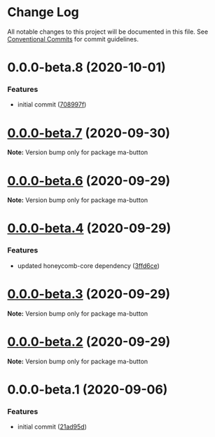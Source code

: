 # Change Log

All notable changes to this project will be documented in this file.
See [Conventional Commits](https://conventionalcommits.org) for commit guidelines.

# 0.0.0-beta.8 (2020-10-01)


### Features

* initial commit ([708997f](https://github.com/Schalltech/honeycomb-marketplace/commit/708997ff3d43cef2574fe4eb4394219df00e7f08))





# [0.0.0-beta.7](https://github.com/Schalltech/honeycomb-marketplace/compare/ma-button@0.0.0-beta.6...ma-button@0.0.0-beta.7) (2020-09-30)

**Note:** Version bump only for package ma-button





# [0.0.0-beta.6](https://github.com/Schalltech/honeycomb-marketplace/compare/ma-button@0.0.0-beta.4...ma-button@0.0.0-beta.6) (2020-09-29)

**Note:** Version bump only for package ma-button





# [0.0.0-beta.4](https://github.com/Schalltech/honeycomb-marketplace/compare/ma-button@0.0.0-beta.3...ma-button@0.0.0-beta.4) (2020-09-29)


### Features

* updated honeycomb-core dependency ([3ffd6ce](https://github.com/Schalltech/honeycomb-marketplace/commit/3ffd6ce17422d993630b165b5df8185792edf4c4))





# [0.0.0-beta.3](https://github.com/Schalltech/honeycomb-marketplace/compare/ma-button@0.0.0-beta.2...ma-button@0.0.0-beta.3) (2020-09-29)

**Note:** Version bump only for package ma-button





# [0.0.0-beta.2](https://github.com/Schalltech/honeycomb-marketplace/compare/ma-button@0.0.0-beta.1...ma-button@0.0.0-beta.2) (2020-09-29)

**Note:** Version bump only for package ma-button





# 0.0.0-beta.1 (2020-09-06)


### Features

* initial commit ([21ad95d](https://github.com/Schalltech/honeycomb-marketplace/commit/21ad95dde5e45a09a6add6075ee841b0c17948eb))
